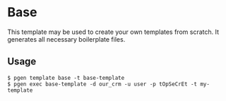 # Base

This template may be used to create your own templates from scratch. It generates all necessary boilerplate files.

## Usage

    $ pgen template base -t base-template
    $ pgen exec base-template -d our_crm -u user -p tOpSeCrEt -t my-template
